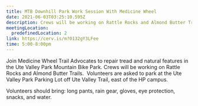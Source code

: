 ```yaml
---
title: MTB Downhill Park Work Session With Medicine Wheel
date: 2021-06-03T03:25:10.595Z
description: Crews will be working on Rattle Rocks and Almond Butter Trails.
meetingLocation:
  predefinedLocation: 2
link: https://cerv.is/m?0132gY3LFee
time: 5:00-8:00pm
---
```

Join Medicine Wheel Trail Advocates to repair tread and natural features in the Ute Valley Park Mountain Bike Park. Crews will be working on Rattle Rocks and Almond Butter Trails.  Volunteers are asked to park at the Ute Valley Park Parking Lot off Ute Valley Trail, east of the HP campus.

Volunteers should bring: long pants, rain gear, gloves, eye protection, snacks, and water.